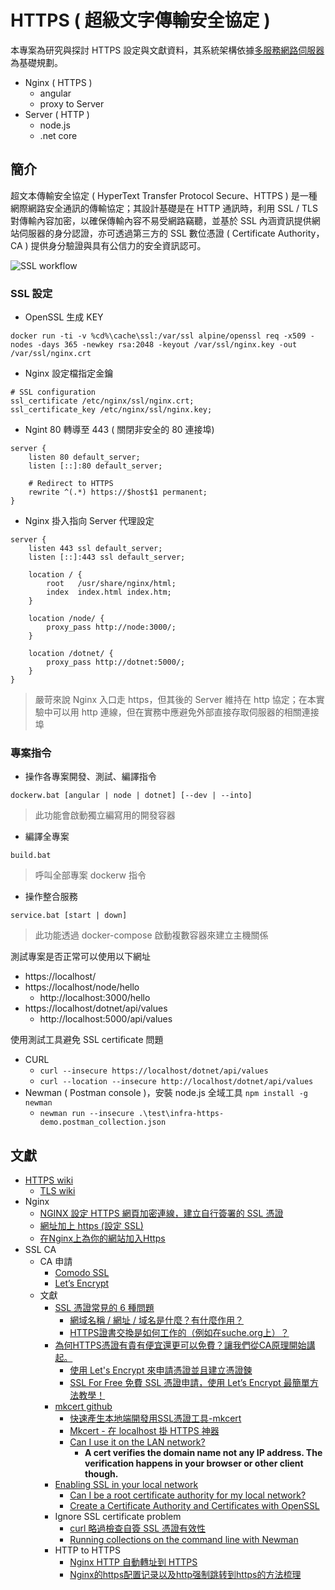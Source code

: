 # HTTPS ( 超級文字傳輸安全協定 )

本專案為研究與探討 HTTPS 設定與文獻資料，其系統架構依據[多服務網路伺服器](https://github.com/eastmoon/multiple-service-webserver)為基礎規劃。

+ Nginx ( HTTPS )
  - angular
  - proxy to Server
+ Server ( HTTP )
  - node.js
  - .net core

## 簡介

超文本傳輸安全協定 ( HyperText Transfer Protocol Secure、HTTPS ) 是一種網際網路安全通訊的傳輸協定；其設計基礎是在 HTTP 通訊時，利用 SSL / TLS 對傳輸內容加密，以確保傳輸內容不易受網路竊聽，並基於 SSL 內涵資訊提供網站伺服器的身分認證，亦可透過第三方的 SSL 數位憑證 ( Certificate Authority，CA ) 提供身分驗證與具有公信力的安全資訊認可。

![SSL workflow](https://arip-photo.org/media/ssl/how-does-https-certificate-switching-work-like-on-suche-org.png)

### SSL 設定

+ OpenSSL 生成 KEY

```
docker run -ti -v %cd%\cache\ssl:/var/ssl alpine/openssl req -x509 -nodes -days 365 -newkey rsa:2048 -keyout /var/ssl/nginx.key -out /var/ssl/nginx.crt
```

+ Nginx 設定檔指定金鑰

```
# SSL configuration
ssl_certificate /etc/nginx/ssl/nginx.crt;
ssl_certificate_key /etc/nginx/ssl/nginx.key;
```

+ Ngint 80 轉導至 443 ( 關閉非安全的 80 連接埠)

```
server {
    listen 80 default_server;
    listen [::]:80 default_server;

    # Redirect to HTTPS
    rewrite ^(.*) https://$host$1 permanent;
}
```

+ Nginx 掛入指向 Server 代理設定

```
server {
    listen 443 ssl default_server;
    listen [::]:443 ssl default_server;

    location / {
        root   /usr/share/nginx/html;
        index  index.html index.htm;
    }

    location /node/ {
        proxy_pass http://node:3000/;
    }

    location /dotnet/ {
        proxy_pass http://dotnet:5000/;
    }
}
```
> 嚴苛來說 Nginx 入口走 https，但其後的 Server 維持在 http 協定；在本實驗中可以用 http 連線，但在實務中應避免外部直接存取伺服器的相關連接埠

### 專案指令

+ 操作各專案開發、測試、編譯指令

```
dockerw.bat [angular | node | dotnet] [--dev | --into]
```
> 此功能會啟動獨立編寫用的開發容器

+ 編譯全專案

```
build.bat
```
> 呼叫全部專案 dockerw 指令

+ 操作整合服務

```
service.bat [start | down]
```
> 此功能透過 docker-compose 啟動複數容器來建立主機關係

測試專案是否正常可以使用以下網址

+ https://localhost/
+ https://localhost/node/hello
    - http://localhost:3000/hello
+ https://localhost/dotnet/api/values
    - http://localhost:5000/api/values

使用測試工具避免 SSL certificate 問題

+ CURL
    - ```curl --insecure https://localhost/dotnet/api/values```
    - ```curl --location --insecure http://localhost/dotnet/api/values```
+ Newman ( Postman console )，安裝 node.js 全域工具 ```npm install -g newman```
    - ```newman run --insecure .\test\infra-https-demo.postman_collection.json```

## 文獻

+ [HTTPS wiki](https://zh.wikipedia.org/wiki/%E8%B6%85%E6%96%87%E6%9C%AC%E4%BC%A0%E8%BE%93%E5%AE%89%E5%85%A8%E5%8D%8F%E8%AE%AE)
    - [TLS wiki](https://zh.wikipedia.org/wiki/%E5%82%B3%E8%BC%B8%E5%B1%A4%E5%AE%89%E5%85%A8%E6%80%A7%E5%8D%94%E5%AE%9A)
+ Nginx
    - [NGINX 設定 HTTPS 網頁加密連線，建立自行簽署的 SSL 憑證](https://blog.gtwang.org/linux/nginx-create-and-install-ssl-certificate-on-ubuntu-linux/)
    - [網址加上 https (設定 SSL)](https://dwatow.github.io/2019/04-16-nginx-https/)
    - [在Nginx上為你的網站加入Https](https://medium.com/@zneuray/%E5%9C%A8nginx%E4%B8%8A%E7%82%BA%E4%BD%A0%E7%9A%84%E7%B6%B2%E7%AB%99%E5%8A%A0%E5%85%A5https-32af0223283a)
+ SSL CA
    - CA 申請
        + [Comodo SSL](https://comodosslstore.com/promoads/cheap-comodo-ssl-certificates.aspx?gclid=Cj0KCQjwiNSLBhCPARIsAKNS4_dgB3p4L0gZvJnqWlHRqBKKq8qPlDF2IL__eOHwak0m7OAeeFmUqc8aAvf4EALw_wcB)
        + [Let’s Encrypt](https://letsencrypt.org/zh-tw/)
    - 文獻
        + [SSL 憑證常見的 6 種問題](https://news.gandi.net/zh-hant/2020/09/7-ssl-certificate-faqs-you-may-have/)
            - [網域名稱 / 網址 / 域名是什麼？有什麼作用？](https://www.net-chinese.com.tw/nc/index.php/MenuLink/Index/AboutDomainName)
            - [HTTPS證書交換是如何工作的（例如在suche.org上）？](https://tw.arip-photo.org/838526-how-does-https-certificate-switching-HYYHKY)
        + [為何HTTPS憑證有貴有便宜還更可以免費？讓我們從CA原理開始講起。](https://progressbar.tw/posts/98)
            - [使用 Let's Encrypt 來申請憑證並且建立憑證鍊](https://aatp.zendesk.com/hc/zh-tw/articles/900004301303)
            - [SSL For Free 免費 SSL 憑證申請，使用 Let’s Encrypt 最簡單方法教學！](https://free.com.tw/ssl-for-free/)
        + [mkcert github](https://github.com/FiloSottile/mkcert)
            - [快速產生本地端開發用SSL憑證工具-mkcert](https://xenby.com/b/205-%E6%8E%A8%E8%96%A6-%E5%BF%AB%E9%80%9F%E7%94%A2%E7%94%9F%E6%9C%AC%E5%9C%B0%E7%AB%AF%E9%96%8B%E7%99%BC%E7%94%A8ssl%E6%86%91%E8%AD%89%E5%B7%A5%E5%85%B7-mkcert)
            - [Mkcert - 在 localhost 掛 HTTPS 神器](https://w3c.hexschool.com/blog/cd7b449b)
            - [Can I use it on the LAN network?](https://github.com/FiloSottile/mkcert/issues/210)
                + **A cert verifies the domain name not any IP address. The verification happens in your browser or other client though.**
        + [Enabling SSL in your local network](https://anteru.net/blog/2020/enabling-ssl-in-your-local-network/)
            - [Can I be a root certificate authority for my local network?](https://superuser.com/questions/630914)
            - [Create a Certificate Authority and Certificates with OpenSSL](https://codeghar.wordpress.com/2008/03/17/create-a-certificate-authority-and-certificates-with-openssl/)
        + Ignore SSL certificate problem
            - [curl 略過檢查自簽 SSL 憑證有效性](https://www.opencli.com/linux/curl-ignore-ssl-verification)
            - [Running collections on the command line with Newman](https://learning.postman.com/docs/running-collections/using-newman-cli/command-line-integration-with-newman/)
        + HTTP to HTTPS
            - [Nginx HTTP 自動轉址到 HTTPS](https://xyz.cinc.biz/2019/04/nginx-http-redirect-https.html)
            - [Nginx的https配置记录以及http强制跳转到https的方法梳理](https://zhuanlan.zhihu.com/p/32055783)
